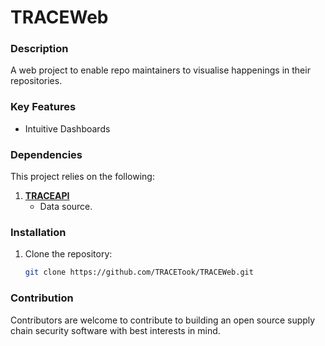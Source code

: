 # TRACEWeb




### Description
A web project to enable repo maintainers to visualise happenings in their repositories.
### Key Features
- Intuitive Dashboards

### Dependencies
This project relies on the following:
1. **[TRACEAPI](https://github.com/TRACETool/TRACEAPI)**
   - Data source.


### Installation
1. Clone the repository:
   ```bash
   git clone https://github.com/TRACETook/TRACEWeb.git

### Contribution
 Contributors are welcome to contribute to building an open source supply chain security software with best interests in mind.

 
